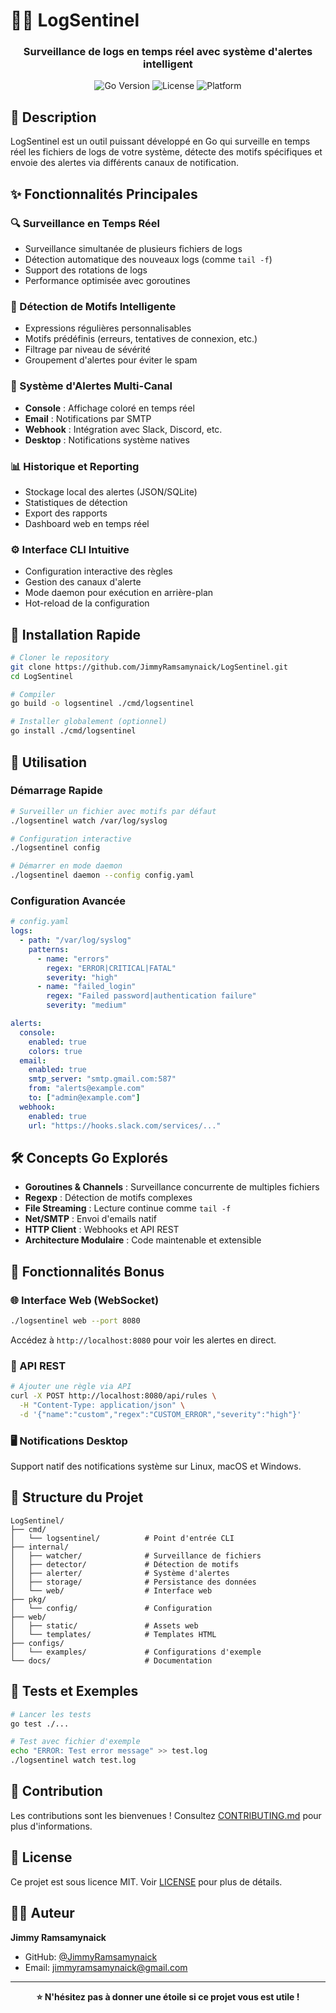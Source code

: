 # 🕵️‍♂️ LogSentinel

<div align="center">
  <h3>Surveillance de logs en temps réel avec système d'alertes intelligent</h3>
  
  ![Go Version](https://img.shields.io/badge/Go-1.25+-00ADD8?style=for-the-badge&logo=go)
  ![License](https://img.shields.io/badge/License-MIT-green?style=for-the-badge)
  ![Platform](https://img.shields.io/badge/Platform-Linux%20%7C%20macOS%20%7C%20Windows-lightgrey?style=for-the-badge)
</div>

## 🎯 Description

LogSentinel est un outil puissant développé en Go qui surveille en temps réel les fichiers de logs de votre système, détecte des motifs spécifiques et envoie des alertes via différents canaux de notification.

## ✨ Fonctionnalités Principales

### 🔍 Surveillance en Temps Réel
- Surveillance simultanée de plusieurs fichiers de logs
- Détection automatique des nouveaux logs (comme `tail -f`)
- Support des rotations de logs
- Performance optimisée avec goroutines

### 🎯 Détection de Motifs Intelligente
- Expressions régulières personnalisables
- Motifs prédéfinis (erreurs, tentatives de connexion, etc.)
- Filtrage par niveau de sévérité
- Groupement d'alertes pour éviter le spam

### 📢 Système d'Alertes Multi-Canal
- **Console** : Affichage coloré en temps réel
- **Email** : Notifications par SMTP
- **Webhook** : Intégration avec Slack, Discord, etc.
- **Desktop** : Notifications système natives

### 📊 Historique et Reporting
- Stockage local des alertes (JSON/SQLite)
- Statistiques de détection
- Export des rapports
- Dashboard web en temps réel

### ⚙️ Interface CLI Intuitive
- Configuration interactive des règles
- Gestion des canaux d'alerte
- Mode daemon pour exécution en arrière-plan
- Hot-reload de la configuration

## 🚀 Installation Rapide

```bash
# Cloner le repository
git clone https://github.com/JimmyRamsamynaick/LogSentinel.git
cd LogSentinel

# Compiler
go build -o logsentinel ./cmd/logsentinel

# Installer globalement (optionnel)
go install ./cmd/logsentinel
```

## 📖 Utilisation

### Démarrage Rapide

```bash
# Surveiller un fichier avec motifs par défaut
./logsentinel watch /var/log/syslog

# Configuration interactive
./logsentinel config

# Démarrer en mode daemon
./logsentinel daemon --config config.yaml
```

### Configuration Avancée

```yaml
# config.yaml
logs:
  - path: "/var/log/syslog"
    patterns:
      - name: "errors"
        regex: "ERROR|CRITICAL|FATAL"
        severity: "high"
      - name: "failed_login"
        regex: "Failed password|authentication failure"
        severity: "medium"

alerts:
  console:
    enabled: true
    colors: true
  email:
    enabled: true
    smtp_server: "smtp.gmail.com:587"
    from: "alerts@example.com"
    to: ["admin@example.com"]
  webhook:
    enabled: true
    url: "https://hooks.slack.com/services/..."
```

## 🛠️ Concepts Go Explorés

- **Goroutines & Channels** : Surveillance concurrente de multiples fichiers
- **Regexp** : Détection de motifs complexes
- **File Streaming** : Lecture continue comme `tail -f`
- **Net/SMTP** : Envoi d'emails natif
- **HTTP Client** : Webhooks et API REST
- **Architecture Modulaire** : Code maintenable et extensible

## 🌟 Fonctionnalités Bonus

### 🌐 Interface Web (WebSocket)
```bash
./logsentinel web --port 8080
```
Accédez à `http://localhost:8080` pour voir les alertes en direct.

### 🔌 API REST
```bash
# Ajouter une règle via API
curl -X POST http://localhost:8080/api/rules \
  -H "Content-Type: application/json" \
  -d '{"name":"custom","regex":"CUSTOM_ERROR","severity":"high"}'
```

### 🖥️ Notifications Desktop
Support natif des notifications système sur Linux, macOS et Windows.

## 📁 Structure du Projet

```
LogSentinel/
├── cmd/
│   └── logsentinel/          # Point d'entrée CLI
├── internal/
│   ├── watcher/              # Surveillance de fichiers
│   ├── detector/             # Détection de motifs
│   ├── alerter/              # Système d'alertes
│   ├── storage/              # Persistance des données
│   └── web/                  # Interface web
├── pkg/
│   └── config/               # Configuration
├── web/
│   ├── static/               # Assets web
│   └── templates/            # Templates HTML
├── configs/
│   └── examples/             # Configurations d'exemple
└── docs/                     # Documentation
```

## 🧪 Tests et Exemples

```bash
# Lancer les tests
go test ./...

# Test avec fichier d'exemple
echo "ERROR: Test error message" >> test.log
./logsentinel watch test.log
```

## 🤝 Contribution

Les contributions sont les bienvenues ! Consultez [CONTRIBUTING.md](CONTRIBUTING.md) pour plus d'informations.

## 📄 License

Ce projet est sous licence MIT. Voir [LICENSE](LICENSE) pour plus de détails.

## 👨‍💻 Auteur

**Jimmy Ramsamynaick**
- GitHub: [@JimmyRamsamynaick](https://github.com/JimmyRamsamynaick)
- Email: jimmyramsamynaick@gmail.com

---

<div align="center">
  <strong>⭐ N'hésitez pas à donner une étoile si ce projet vous est utile !</strong>
</div>